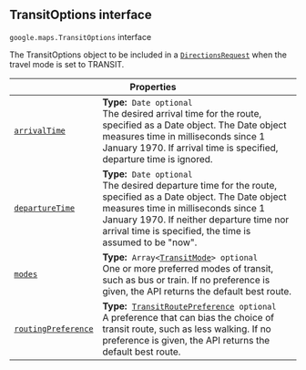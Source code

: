 
<devsite-heading text=" TransitOptions interface" for="TransitOptions" level="h2" link="" toc="" back-to-top=""><h2 id="TransitOptions" is-upgraded="">TransitOptions interface</h2></devsite-heading>
<p>
<code translate="no" dir="ltr"><span itemprop="path">google.maps</span>.<span itemprop="name">TransitOptions</span></code>
interface
</p>
<p>The TransitOptions object to be included in a <code translate="no" dir="ltr"><a href="DirectionsRequest.md">DirectionsRequest</a></code> when the travel mode is set to TRANSIT.</p>
<div class="devsite-table-wrapper"><table class="properties responsive" summary="interface TransitOptions - Properties">
<thead>
<tr><th colspan="2">Properties</th>
</tr></thead>
<tbody>
<tr id="TransitOptions.arrivalTime">
<td itemprop="property"><code translate="no" dir="ltr"><a class="secret-link" href="#TransitOptions.arrivalTime"><span>arrivalTime</span></a></code></td>
<td><div><strong>Type:</strong>&nbsp; <code translate="no" dir="ltr">Date <span class="optional-type-annotation">optional</span></code></div>
<div class="desc">The desired arrival time for the route, specified as a Date object. The Date object measures time in milliseconds since 1 January 1970. If arrival time is specified, departure time is ignored.</div></td>
</tr>
<tr id="TransitOptions.departureTime">
<td itemprop="property"><code translate="no" dir="ltr"><a class="secret-link" href="#TransitOptions.departureTime"><span>departureTime</span></a></code></td>
<td><div><strong>Type:</strong>&nbsp; <code translate="no" dir="ltr">Date <span class="optional-type-annotation">optional</span></code></div>
<div class="desc">The desired departure time for the route, specified as a Date object. The Date object measures time in milliseconds since 1 January 1970. If neither departure time nor arrival time is specified, the time is assumed to be "now".</div></td>
</tr>
<tr id="TransitOptions.modes">
<td itemprop="property"><code translate="no" dir="ltr"><a class="secret-link" href="#TransitOptions.modes"><span>modes</span></a></code></td>
<td><div><strong>Type:</strong>&nbsp; <code translate="no" dir="ltr">Array&lt;<a href="TransitMode.md">TransitMode</a>&gt; <span class="optional-type-annotation">optional</span></code></div>
<div class="desc">One or more preferred modes of transit, such as bus or train. If no preference is given, the API returns the default best route.</div></td>
</tr>
<tr id="TransitOptions.routingPreference">
<td itemprop="property"><code translate="no" dir="ltr"><a class="secret-link" href="#TransitOptions.routingPreference"><span>routingPreference</span></a></code></td>
<td><div><strong>Type:</strong>&nbsp; <code translate="no" dir="ltr"><a href="TransitRoutePreference.md">TransitRoutePreference</a> <span class="optional-type-annotation">optional</span></code></div>
<div class="desc">A preference that can bias the choice of transit route, such as less walking. If no preference is given, the API returns the default best route.</div></td>
</tr>
</tbody>
</table></div>
